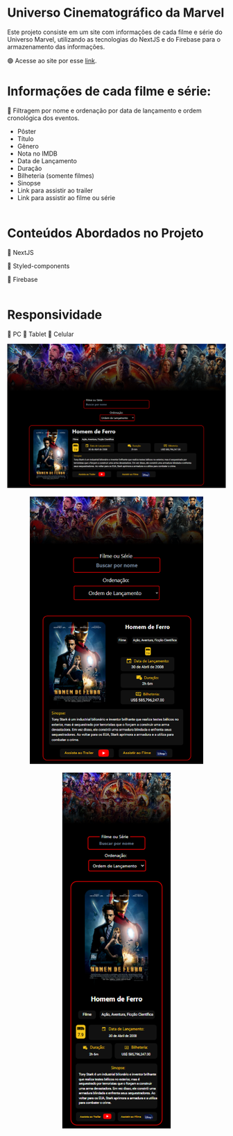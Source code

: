 # Universo Cinematográfico da Marvel

Este projeto consiste em um site com informações de cada filme e série do Universo Marvel, utilizando as tecnologias do NextJS e do Firebase para o armazenamento das informações.

🟢 Acesse ao site por esse <a target="_blank" href="https://universomarvelstudios.vercel.app">link</a>.

# Informações de cada filme e série:

📍 Filtragem por nome e ordenação por data de lançamento e ordem cronológica dos eventos.

- Pôster
- Título
- Gênero
- Nota no IMDB
- Data de Lançamento
- Duração
- Bilheteria (somente filmes)
- Sinopse
- Link para assistir ao trailer
- Link para assistir ao filme ou série
<br></br>

# Conteúdos Abordados no Projeto

<p>📍 NextJS
<p>📍 Styled-components
<p>📍 Firebase
<br></br>

# Responsividade

📍 PC
📍 Tablet
📍 Celular
<br>

<div align="center">
<img src="https://raw.githubusercontent.com/Heytordesouza/MarvelUniverse/projeto-finalizado/public/screenmarvel.png" width="900px" />
</div>
<br>
<div align="center">
<img src="https://raw.githubusercontent.com/Heytordesouza/MarvelUniverse/projeto-finalizado/public/screenmarveltablet.png" width="400px" />
</div>
<br>
<div align="center">
<img src="https://raw.githubusercontent.com/Heytordesouza/MarvelUniverse/projeto-finalizado/public/screenmarvelcel.png" width="250px" />
</div>
